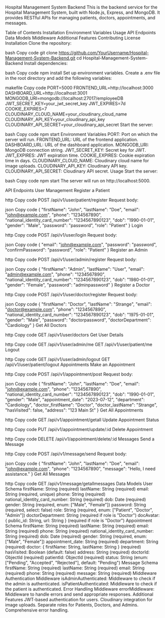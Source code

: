 Hospital Management System Backend
This is the backend service for the Hospital Management System, built with Node.js, Express, and MongoDB. It provides RESTful APIs for managing patients, doctors, appointments, and messages.

Table of Contents
Installation
Environment Variables
Usage
API Endpoints
Data Models
Middleware
Additional Features
Contributing
License
Installation
Clone the repository:

bash
Copy code
git clone https://github.com/YourUsername/Hospital-Management-System-Backend.git
cd Hospital-Management-System-Backend
Install dependencies:

bash
Copy code
npm install
Set up environment variables. Create a .env file in the root directory and add the following variables:

makefile
Copy code
PORT=5000
FRONTEND_URL=http://localhost:3000
DASHBOARD_URL=http://localhost:3001
MONGODB_URI=mongodb://localhost:27017/employeeDB
JWT_SECRET_KEY=your_jwt_secret_key
JWT_EXPIRES=7d
COOKIE_EXPIRES=7
CLOUDINARY_CLOUD_NAME=your_cloudinary_cloud_name
CLOUDINARY_API_KEY=your_cloudinary_api_key
CLOUDINARY_API_SECRET=your_cloudinary_api_secret
Start the server:

bash
Copy code
npm start
Environment Variables
PORT: Port on which the server will run.
FRONTEND_URL: URL of the frontend application.
DASHBOARD_URL: URL of the dashboard application.
MONGODB_URI: MongoDB connection string.
JWT_SECRET_KEY: Secret key for JWT.
JWT_EXPIRES: JWT expiration time.
COOKIE_EXPIRES: Cookie expiration time in days.
CLOUDINARY_CLOUD_NAME: Cloudinary cloud name for image uploads.
CLOUDINARY_API_KEY: Cloudinary API key.
CLOUDINARY_API_SECRET: Cloudinary API secret.
Usage
Start the server:

bash
Copy code
npm start
The server will run on http://localhost:5000.

API Endpoints
User Management
Register a Patient

http
Copy code
POST /api/v1/user/patient/register
Request body:

json
Copy code
{
  "firstName": "John",
  "lastName": "Doe",
  "email": "john@example.com",
  "phone": "1234567890",
  "national_identity_card_number": "1234567890123",
  "dob": "1990-01-01",
  "gender": "Male",
  "password": "password",
  "role": "Patient"
}
Login

http
Copy code
POST /api/v1/user/login
Request body:

json
Copy code
{
  "email": "john@example.com",
  "password": "password",
  "confirmPassword": "password",
  "role": "Patient"
}
Register an Admin

http
Copy code
POST /api/v1/user/admin/register
Request body:

json
Copy code
{
  "firstName": "Admin",
  "lastName": "User",
  "email": "admin@example.com",
  "phone": "1234567890",
  "national_identity_card_number": "1234567890123",
  "dob": "1980-01-01",
  "gender": "Female",
  "password": "adminpassword"
}
Register a Doctor

http
Copy code
POST /api/v1/user/doctor/register
Request body:

json
Copy code
{
  "firstName": "Doctor",
  "lastName": "Strange",
  "email": "doctor@example.com",
  "phone": "1234567890",
  "national_identity_card_number": "1234567890123",
  "dob": "1975-01-01",
  "gender": "Male",
  "password": "doctorpassword",
  "doctorDepartment": "Cardiology"
}
Get All Doctors

http
Copy code
GET /api/v1/user/doctors
Get User Details

http
Copy code
GET /api/v1/user/admin/me
GET /api/v1/user/patient/me
Logout

http
Copy code
GET /api/v1/user/admin/logout
GET /api/v1/user/patient/logout
Appointments
Make an Appointment

http
Copy code
POST /api/v1/appointment/post
Request body:

json
Copy code
{
  "firstName": "John",
  "lastName": "Doe",
  "email": "john@example.com",
  "phone": "1234567890",
  "national_identity_card_number": "1234567890123",
  "dob": "1990-01-01",
  "gender": "Male",
  "appointment_date": "2023-07-12",
  "department": "Cardiology",
  "doctor_firstName": "Doctor",
  "doctor_lastName": "Strange",
  "hasVisited": false,
  "address": "123 Main St"
}
Get All Appointments

http
Copy code
GET /api/v1/appointment/getall
Update Appointment Status

http
Copy code
PUT /api/v1/appointment/update/:id
Delete Appointment

http
Copy code
DELETE /api/v1/appointment/delete/:id
Messages
Send a Message

http
Copy code
POST /api/v1/message/send
Request body:

json
Copy code
{
  "firstName": "John",
  "lastName": "Doe",
  "email": "john@example.com",
  "phone": "1234567890",
  "message": "Hello, I need assistance."
}
Get All Messages

http
Copy code
GET /api/v1/message/getallmessages
Data Models
User Schema
firstName: String (required)
lastName: String (required)
email: String (required, unique)
phone: String (required)
national_identity_card_number: String (required)
dob: Date (required)
gender: String (required, enum: ["Male", "Female"])
password: String (required, select: false)
role: String (required, enum: ["Patient", "Doctor", "Admin"])
doctorDepartment: String (required if role is "Doctor")
docAvatar: { public_id: String, url: String } (required if role is "Doctor")
Appointment Schema
firstName: String (required)
lastName: String (required)
email: String (required)
phone: String (required)
national_identity_card_number: String (required)
dob: Date (required)
gender: String (required, enum: ["Male", "Female"])
appointment_date: String (required)
department: String (required)
doctor: { firstName: String, lastName: String } (required)
hasVisited: Boolean (default: false)
address: String (required)
doctorId: ObjectId (required)
patientId: ObjectId (required)
status: String (enum: ["Pending", "Accepted", "Rejected"], default: "Pending")
Message Schema
firstName: String (required)
lastName: String (required)
email: String (required)
phone: String (required)
message: String (required)
Middleware
Authentication Middleware
isAdminAuthenticated: Middleware to check if the admin is authenticated.
isPatientAuthenticated: Middleware to check if the patient is authenticated.
Error Handling Middleware
errorMiddleware: Middleware to handle errors and send appropriate responses.
Additional Features
JWT-based authentication for users.
Cloudinary integration for image uploads.
Separate roles for Patients, Doctors, and Admins.
Comprehensive error handling.

